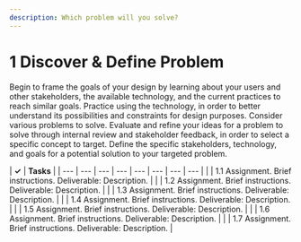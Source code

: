 ```yaml
---
description: Which problem will you solve?
---
```


# 1 Discover & Define Problem

Begin to frame the goals of your design by learning about your users and other stakeholders, the available technology, and the current practices to reach similar goals. Practice using the technology, in order to better understand its possibilities and constraints for design purposes. Consider various problems to solve. Evaluate and refine your ideas for a problem to solve through internal review and stakeholder feedback, in order to select a specific concept to target. Define the specific stakeholders, technology, and goals for a potential solution to your targeted problem.

| **✓** | **Tasks** |
| --- | --- | --- | --- | --- | --- | --- | --- |
|  | 1.1 Assignment. Brief instructions. Deliverable: Description. |
|  | 1.2 Assignment. Brief instructions. Deliverable: Description. |
|  | 1.3 Assignment. Brief instructions. Deliverable: Description. |
|  | 1.4 Assignment. Brief instructions. Deliverable: Description. |
|  | 1.5 Assignment. Brief instructions. Deliverable: Description. |
|  | 1.6 Assignment. Brief instructions. Deliverable: Description. |
|  | 1.7 Assignment. Brief instructions. Deliverable: Description. |





